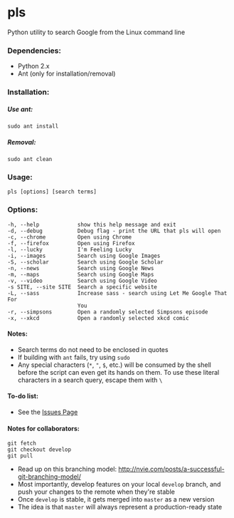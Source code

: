 # pls
Python utility to search Google from the Linux command line

### Dependencies:

- Python 2.x
- Ant (only for installation/removal)

### Installation:

##### Use ant:

`sudo ant install`

##### Removal:

`sudo ant clean`

### Usage:
`pls [options] [search terms]`

### Options:
```
-h, --help            show this help message and exit
-d, --debug           Debug flag - print the URL that pls will open
-c, --chrome          Open using Chrome
-f, --firefox         Open using Firefox
-l, --lucky           I'm Feeling Lucky
-i, --images          Search using Google Images
-S, --scholar         Search using Google Scholar
-n, --news            Search using Google News
-m, --maps            Search using Google Maps
-v, --video           Search using Google Video
-s SITE, --site SITE  Search a specific website
-L, --sass            Increase sass - search using Let Me Google That For
                      You
-r, --simpsons        Open a randomly selected Simpsons episode
-x, --xkcd            Open a randomly selected xkcd comic
```

#### Notes:
- Search terms do not need to be enclosed in quotes
- If building with `ant` fails, try using `sudo`
- Any special characters (`*`, `"`, `$`, etc.) will be consumed by the shell before the script can even get its hands on them. To use these literal characters in a search query, escape them with `\`

#### To-do list:
- See the [Issues Page](https://github.com/austinjdean/pls/issues)

#### Notes for collaborators:
`git fetch`  
`git checkout develop`  
`git pull`  
- Read up on this branching model: http://nvie.com/posts/a-successful-git-branching-model/
- Most importantly, develop features on your local `develop` branch, and push your changes to the remote when they're stable
- Once `develop` is stable, it gets merged into `master` as a new version
- The idea is that `master` will always represent a production-ready state
